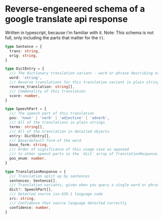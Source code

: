 # Reverse-engeneered schema of a google translate api response

Written in typescript, because i'm familiar with it.
Note: This schema is not full, only including the parts that matter for the `tl`.

```typescript
type Sentence = {
  trans: string,
  orig: string,
}

type DictEntry = {
  /// The dictionary translation variant - word or phrase describing original word
  word: 'string',
  /// Reverse translations for this translation variant in plain strings
  reverse_translation: string[],
  /// Commonality of this translation
  score: number,
}

type SpeechPart = {
  /// The speech part of this translation
  pos: 'noun' | 'verb' | 'adjective' | 'adverb',
  /// All of the translations in plain strings
  terms: string[],
  /// All of the translation in detailed objects
  entry: DictEntry[],
  /// Base/default form of the word
  base_form: string,
  /// Order of significance of this usage case as opposed 
  /// to other speech parts in the `dict` array of TranslationResponse.
  pos_enum: number,
}

type TranslationResponse = {
  /// Translation split up by sentences
  sentences: Sentence[],
  /// Translation variants, given when you query a single word or phrase
  dict?: SpeechPart[],
  /// Detected source iso-639-1 language code
  src: string,
  /// Confidence that source language detected correctly
  confidence: number,
}
```
